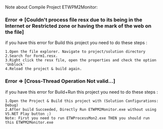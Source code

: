 Note about Compile Project ETWPM2Monitor:

### Error => [Couldn't process file resx due to its being in the Internet or Restricted zone or having the mark of the web on the file]

if you have this error for Build this project you need to do these steps :


    1.Open the file explorer. Navigate to project/solution directory  
    2.Search for Form1.resx.
    3.Right click the resx file, open the properties and check the option 'Unblock'
    4.Reload the project & build again.
    
### Error => [Cross-Thread Operation Not valid...]

if you have this error for Build+Run this project you need to do these steps :

    1.Open the Project & Build this project with (Solution Configurations: Debug)
    2.After build Succeeded, Directly Run ETWPM2Monitor.exe without using VS.NET Play button ;)
    Note: First you need to run ETWProcessMon2.exe THEN you should run this ETWPM2Monitor.exe 
